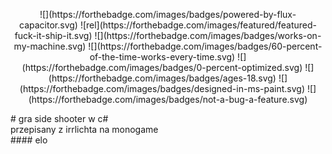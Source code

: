 ﻿<p align="center">
![](https://forthebadge.com/images/badges/powered-by-flux-capacitor.svg)
![rel](https://forthebadge.com/images/featured/featured-fuck-it-ship-it.svg)
![](https://forthebadge.com/images/badges/works-on-my-machine.svg)
![](https://forthebadge.com/images/badges/60-percent-of-the-time-works-every-time.svg)
![](https://forthebadge.com/images/badges/0-percent-optimized.svg)
![](https://forthebadge.com/images/badges/ages-18.svg)
![](https://forthebadge.com/images/badges/designed-in-ms-paint.svg)
![](https://forthebadge.com/images/badges/not-a-bug-a-feature.svg)
</p>
# gra
side shooter w c# <br>
przepisany z irrlichta na monogame <br>
#### elo